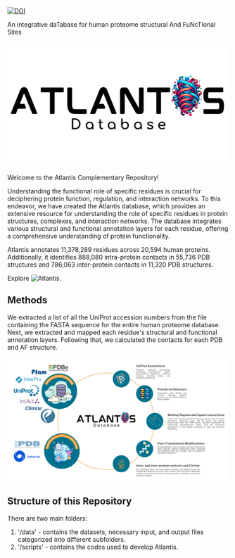 [![DOI](https://zenodo.org/badge/819387466.svg)](https://doi.org/10.5281/zenodo.15091436)

An integrative daTabase for human proteome structural And FuNcTIonal Sites

![](/logo.png)

Welcome to the Atlantis Complementary Repository!

Understanding the functional role of specific residues is crucial for deciphering protein function, regulation, and interaction networks. To this endeavor, we have created the Atlantis database, which provides an extensive resource for understanding the role of specific residues in protein structures, complexes, and interaction networks. The database integrates various structural and functional annotation layers for each residue, offering a comprehensive understanding of protein functionality.

Atlantis annotates 11,378,289 residues across 20,594 human proteins. Additionally, it identifies 888,080 intra-protein contacts in 55,736 PDB structures and 786,063 inter-protein contacts in 11,320 PDB structures.

Explore ![Atlantis]("https://atlantis.bioinfolab.sns.it").
 
## Methods

We extracted a list of all the UniProt accession numbers from the file containing the FASTA sequence for the entire human proteome database. Next, we extracted and mapped each residue's structural and functional annotation layers. Following that, we calculated the contacts for each PDB and AF structure.

![](/workflow.png)


## Structure of this Repository

There are two main folders:

1. '/data' -  contains the datasets, necessary input, and output files categorized into different subfolders.
2. '/scripts' - contains the codes used to develop Atlantis.
